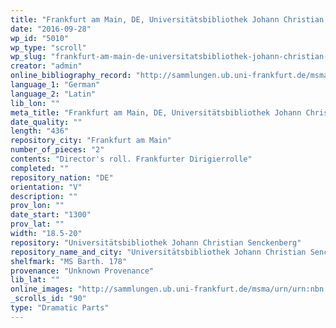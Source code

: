 ```yaml
---
title: "Frankfurt am Main, DE, Universitätsbibliothek Johann Christian Senckenberg, MS Barth. 178"
date: "2016-09-28"
wp_id: "5010"
wp_type: "scroll"
wp_slug: "frankfurt-am-main-de-universitatsbibliothek-johann-christian-senckenberg-ms-barth-178"
creator: "admin"
online_bibliography_record: "http://sammlungen.ub.uni-frankfurt.de/msma/urn/urn:nbn:de:hebis:30:2-44897"
language_1: "German"
language_2: "Latin"
lib_lon: ""
meta_title: "Frankfurt am Main, DE, Universitätsbibliothek Johann Christian Senckenberg, MS Barth. 178"
date_quality: ""
length: "436"
repository_city: "Frankfurt am Main"
number_of_pieces: "2"
contents: "Director's roll. Frankfurter Dirigierrolle"
completed: ""
repository_nation: "DE"
orientation: "V"
description: ""
prov_lon: ""
date_start: "1300"
prov_lat: ""
width: "18.5-20"
repository: "Universitätsbibliothek Johann Christian Senckenberg"
repository_name_and_city: "Universitätsbibliothek Johann Christian Senckenberg, Frankfurt am Main DE"
shelfmark: "MS Barth. 178"
provenance: "Unknown Provenance"
lib_lat: ""
online_images: "http://sammlungen.ub.uni-frankfurt.de/msma/urn/urn:nbn:de:hebis:30:2-44897"
_scrolls_id: "90"
type: "Dramatic Parts"
---
```



